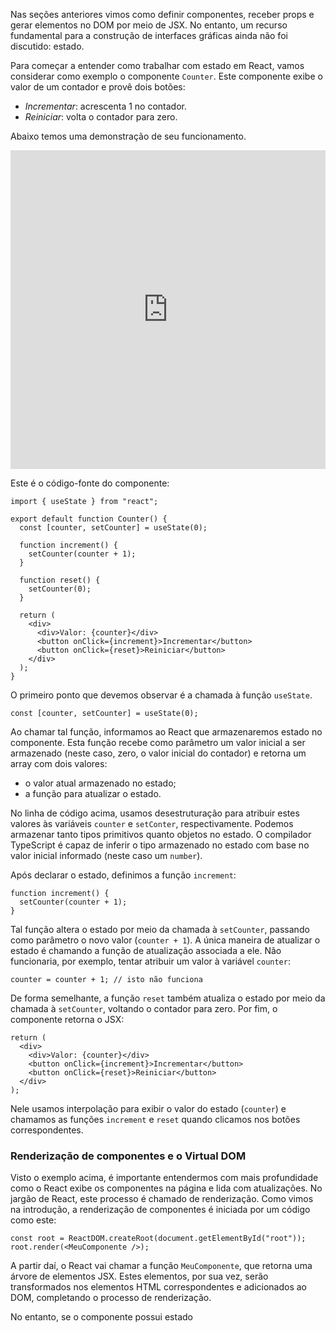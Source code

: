 Nas seções anteriores vimos como definir componentes, receber props e gerar elementos no DOM por meio de JSX.
No entanto, um recurso fundamental para a construção de interfaces gráficas ainda não foi discutido: estado.

Para começar a entender como trabalhar com estado em React, vamos considerar como exemplo o componente `Counter`.
Este componente exibe o valor de um contador e provê dois botões:

- _Incrementar_: acrescenta 1 no contador.
- _Reiniciar_: volta o contador para zero.

Abaixo temos uma demonstração de seu funcionamento.

<iframe src="https://codesandbox.io/embed/react-c04-contador-6k2qth?fontsize=14&hidenavigation=1&theme=dark"
     style="width:100%; height:510px; border:0; overflow:hidden;"
     title="react-c04-contador"
     allow="accelerometer; ambient-light-sensor; camera; encrypted-media; geolocation; gyroscope; hid; microphone; midi; payment; usb; vr; xr-spatial-tracking"
     sandbox="allow-forms allow-modals allow-popups allow-presentation allow-same-origin allow-scripts"
   ></iframe>

Este é o código-fonte do componente:

```tsx
import { useState } from "react";

export default function Counter() {
  const [counter, setCounter] = useState(0);

  function increment() {
    setCounter(counter + 1);
  }

  function reset() {
    setCounter(0);
  }

  return (
    <div>
      <div>Valor: {counter}</div>
      <button onClick={increment}>Incrementar</button>
      <button onClick={reset}>Reiniciar</button>
    </div>
  );
}
```

O primeiro ponto que devemos observar é a chamada à função `useState`.

```tsx
const [counter, setCounter] = useState(0);
```

Ao chamar tal função, informamos ao React que armazenaremos estado no componente.
Esta função recebe como parâmetro um valor inicial a ser armazenado (neste caso, zero, o valor inicial do contador) e retorna um array com dois valores:

- o valor atual armazenado no estado;
- a função para atualizar o estado.

No linha de código acima, usamos desestruturação para atribuir estes valores às variáveis `counter` e `setConter`, respectivamente.
Podemos armazenar tanto tipos primitivos quanto objetos no estado.
O compilador TypeScript é capaz de inferir o tipo armazenado no estado com base no valor inicial informado (neste caso um `number`).

Após declarar o estado, definimos a função `increment`:

```tsx
function increment() {
  setCounter(counter + 1);
}
```

Tal função altera o estado por meio da chamada à `setCounter`, passando como parâmetro o novo valor (`counter + 1`).
A única maneira de atualizar o estado é chamando a função de atualização associada a ele.
Não funcionaria, por exemplo, tentar atribuir um valor à variável `counter`:

```tsx
counter = counter + 1; // isto não funciona
```

De forma semelhante, a função `reset` também atualiza o estado por meio da chamada à `setCounter`, voltando o contador para zero.
Por fim, o componente retorna o JSX:

```tsx
return (
  <div>
    <div>Valor: {counter}</div>
    <button onClick={increment}>Incrementar</button>
    <button onClick={reset}>Reiniciar</button>
  </div>
);
```

Nele usamos interpolação para exibir o valor do estado (`counter`) e chamamos as funções `increment` e `reset` quando clicamos nos botões correspondentes.

### Renderização de componentes e o Virtual DOM

Visto o exemplo acima, é importante entendermos com mais profundidade como o React exibe os componentes na página e lida com atualizações.
No jargão de React, este processo é chamado de renderização.
Como vimos na introdução, a renderização de componentes é iniciada por um código como este:

```tsx
const root = ReactDOM.createRoot(document.getElementById("root"));
root.render(<MeuComponente />);
```

A partir daí, o React vai chamar a função `MeuComponente`, que retorna uma árvore de elementos JSX.
Estes elementos, por sua vez, serão transformados nos elementos HTML correspondentes e adicionados ao DOM, completando o processo de renderização.

No entanto, se o componente possui estado
